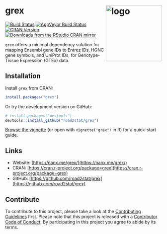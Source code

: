 # grex  <a href="https://nanx.me/grex/"><img src="https://i.imgur.com/N16kpVM.png" align="right" alt="logo" height="180" width="180" /></a>

[![Build Status](https://travis-ci.org/road2stat/grex.svg?branch=master)](https://travis-ci.org/road2stat/grex)
[![AppVeyor Build Status](https://ci.appveyor.com/api/projects/status/github/road2stat/grex?branch=master&svg=true)](https://ci.appveyor.com/project/road2stat/grex)
[![CRAN Version](https://www.r-pkg.org/badges/version/grex)](https://cran.r-project.org/package=grex)
[![Downloads from the RStudio CRAN mirror](https://cranlogs.r-pkg.org/badges/grex)](https://cranlogs.r-pkg.org/badges/grex)

`grex` offers a minimal dependency solution for mapping Ensembl gene IDs to Entrez IDs, HGNC gene symbols, and UniProt IDs, for Genotype-Tissue Expression (GTEx) data.

## Installation

Install `grex` from CRAN:

```r
install.packages("grex")
```

Or try the development version on GitHub:

```r
# install.packages("devtools")
devtools::install_github("road2stat/grex")
```

[Browse the vignette](https://nanx.me/grex/articles/grex.html) (or open with `vignette("grex")` in R) for a quick-start guide.

## Links

* Website: [https://nanx.me/grex/](https://nanx.me/grex/)
* CRAN: [https://cran.r-project.org/package=grex](https://cran.r-project.org/package=grex)
* GitHub: [https://github.com/road2stat/grex](https://github.com/road2stat/grex)

## Contribute

To contribute to this project, please take a look at the [Contributing Guidelines](https://github.com/road2stat/grex/blob/master/CONTRIBUTING.md) first. Please note that this project is released with a [Contributor Code of Conduct](https://github.com/road2stat/grex/blob/master/CONDUCT.md). By participating in this project you agree to abide by its terms.
